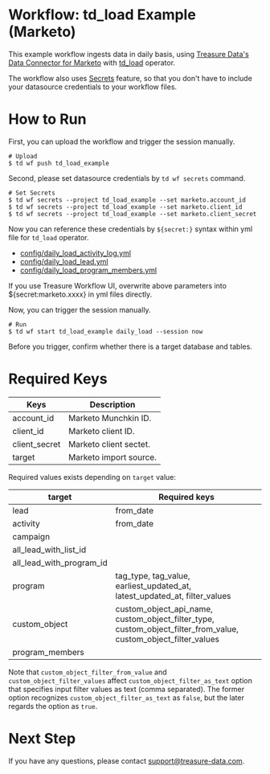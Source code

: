 # Workflow: td_load Example (Marketo)

This example workflow ingests data in daily basis, using [Treasure Data's Data Connector for Marketo](https://docs.treasuredata.com/display/public/INT/Marketo+Import+Integration) with [td_load](https://docs.digdag.io/operators.html#td-load-treasure-data-bulk-loading) operator.

The workflow also uses [Secrets](https://docs.treasuredata.com/display/public/PD/Workflows+and+Machine+Learning-secrets) feature, so that you don't have to include your datasource credentials to your workflow files.

# How to Run

First, you can upload the workflow and trigger the session manually.

    # Upload
    $ td wf push td_load_example

Second, please set datasource credentials by `td wf secrets` command.

    # Set Secrets
    $ td wf secrets --project td_load_example --set marketo.account_id
    $ td wf secrets --project td_load_example --set marketo.client_id
    $ td wf secrets --project td_load_example --set marketo.client_secret

Now you can reference these credentials by `${secret:}` syntax within yml file for `td_load` operator.

- [config/daily_load_activity_log.yml](config/daily_load_activity_log.yml)
- [config/daily_load_lead.yml](config/daily_load_lead.yml)
- [config/daily_load_program_members.yml](config/daily_load_program_members.yml)

If you use Treasure Workflow UI, overwrite above parameters into ${secret:marketo.xxxx} in yml files directly.

Now, you can trigger the session manually.

    # Run
    $ td wf start td_load_example daily_load --session now

Before you trigger, confirm whether there is a target database and tables.
    
# Required Keys

| Keys          | Description |
| ------------- | ----------- |
| account_id    | Marketo Munchkin ID. |
| client_id     | Marketo client ID. |
| client_secret | Marketo client sectet. |
| target        | Marketo import source. |

Required values exists depending on `target` value:

| target | Required keys |
| ------ | -------- |
| lead     | from_date |
| activity | from_date |
| campaign | |
| all_lead_with_list_id | |
| all_lead_with_program_id | |
| program | tag_type, tag_value, earliest_updated_at, latest_updated_at, filter_values |
| custom_object | custom_object_api_name, custom_object_filter_type, custom_object_filter_from_value, custom_object_filter_values |
| program_members | |

Note that `custom_object_filter_from_value` and `custom_object_filter_values` affect `custom_object_filter_as_text` option that specifies input filter values as text (comma separated).
The former option recognizes `custom_object_filter_as_text` as `false`, but the later regards the option as `true`.

# Next Step

If you have any questions, please contact support@treasure-data.com.
